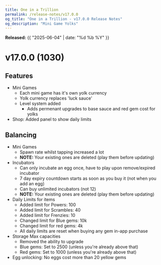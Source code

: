 ```yaml
---
title: One in a Trillion
permalink: /release-notes/v17.0.0
og_title: "One in a Trillion - v17.0.0 Release Notes"
og_description: "Mini Game Yolks"
---
```

**Released:** {{ "2025-06-04" | date: "%d %b %Y" }}

# v17.0.0 (1030)
## Features
- Mini Games
  - Each mini game has it's own yolk currency
  - Yolk currency replaces 'luck sauce'
  - Level system added
    - Adds permenant upgrades to base sauce and red gem cost for yolks
- Shop: Added panel to show daily limits

## Balancing
- Mini Games
  - Spawn rate whilst tapping increased a lot
  - **NOTE:** Your existing ones are deleted (play them before updating)
- Incubators
  - Can only incubate an egg once, have to play upon remove/expired incubator
  - 7 day expiry countdown starts as soon as you buy it (not when you add an egg)
  - Can buy unlimited incubators (not 12)
  - **NOTE:** Your existing ones are deleted (play them before updating)
- Daily Limits for items
  - Added limit for Powers: 100
  - Added limit for Scrambles: 40
  - Added limit for Frenzies: 10
  - Changed limit for Blue gems: 10k
  - Changed limit for red gems: 4k
  - All daily limits are reset when buying any gem in-app purchase
- Storage Max capacities
  - Removed the ability to upgrade
  - Blue gems: Set to 2500 (unless you're already above that)
  - Red gems: Set to 1000 (unless you're already above that)
- Egg unlocking: No eggs cost more than 20 yellow gems
